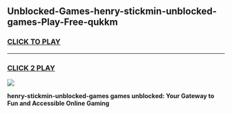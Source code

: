 
## Unblocked-Games-henry-stickmin-unblocked-games-Play-Free-qukkm
<h3>
<a href="https://premium76.site?title=henry-stickmin-unblocked-games&ref=19M">CLICK TO PLAY</a></h3>
<hr>

<h3>
<a href="https://premium76.site?title=henry-stickmin-unblocked-games&ref=19M">CLICK 2 PLAY</a>
  
</h3>

<a href="https://premium76.site?title=henry-stickmin-unblocked-games&ref=19M"><img src="https://clearcache.store/games.png"></a>


**henry-stickmin-unblocked-games games unblocked: Your Gateway to Fun and Accessible Online Gaming**

